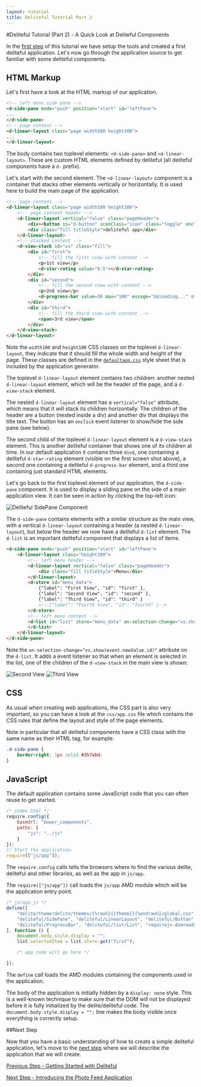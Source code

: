 ```yaml
---
layout: tutorial
title: Deliteful Tutorial Part 2
---
```

#Deliteful Tutorial (Part 2) - A Quick Look at Deliteful Components

In the [first step](Part1GettingStarted.md) of this tutorial we have setup the tools and created a first deliteful
application. Let's now go through the application source to get familiar with some deliteful components.

## HTML Markup

Let's first have a look at the HTML markup of our application.

```html
<!-- left menu side pane -->
<d-side-pane mode="push" position="start" id="leftPane">
...
</d-side-pane>
<!-- page content -->
<d-linear-layout class="page width100 height100">
...
</d-linear-layout>
```

The body contains two toplevel elements: `<d-side-pane>` and `<d-linear-layout>`. These are custom HTML elements
defined by deliteful (all deliteful components have a `d-` prefix).

Let's start with the second element. The `<d-linear-layout>` component is a container that stacks other elements
vertically or horizontally. It is used here to build the main page of the application.

```html
<!-- page content -->
<d-linear-layout class="page width100 height100">
	<!-- page content header -->
	<d-linear-layout vertical="false" class="pageHeader">
		<div><button is="d-button" iconClass="icon" class="toggle" onclick="leftPane.toggle()"></button></div>
		<div class="fill titleStyle">deliteful app</div>
	</d-linear-layout>
	<!-- stacked content -->
	<d-view-stack id="vs" class="fill">
		<div id="first">
			<!-- fill the first view with content -->
			<p>1st view</p>
			<d-star-rating value="0.5"></d-star-rating>
		</div>
		<div id="second">
			<!-- fill the second view with content -->
			<p>2nd view</p>
			<d-progress-bar value=30 max="100" essage="Uploading..." style="width: 50%"></d-progress-bar>
		</div>
		<div id="third">
			<!-- fill the third view with content -->
			<span>3rd view</span>
		</div>
	</d-view-stack>
</d-linear-layout>
```

Note the `width100` and `height100` CSS classes on the toplevel `d-linear-layout`,
they indicate that it should fill the whole width and height of the page. These classes are defined in the
[`defaultapp.css`](/delite/docs/master/defaultapp.md) style sheet that is included by the application generator.

The toplevel `d-linear-layout` element contains two children: another nested `d-linear-layout` element,
which will be the header of the page, and a `d-view-stack` element.

The nested `d-linear-layout` element has a `vertical="false"` attribute, which means that it will stack its children
horizontally. The children of the header are a button (nested inside a div) and another div that displays
the title text. The button has an `onclick` event listener to show/hide the side pane (see below).

The second child of the toplevel `d-linear-layout` element is a `d-view-stack` element. This is another deliteful
container that shows one of its children at time. In our default application it contains three `div`s,
one containing a deliteful `d-star-rating` element (visible on the first screen shot above),
a second one containing a deliteful `d-progress-bar` element, and a third one containing just standard HTML elements.

Let's go back to the first toplevel element of our application, the `d-side-pane` component. It is used to display
a sliding pane on the side of a main application view. It can be seen in action by clicking the top-left icon:

![Deliteful SidePane Component](images/sidepane.png)

The `d-side-pane` contains elements with a similar structure as the main view, with a vertical `d-linear-layout`
containing a header (a nested `d-linear-layout`), but below the header we now have a deliteful `d-list`  element. The
`d-list` is an important deliteful component that displays a list of items.

```html
<d-side-pane mode="push" position="start" id="leftPane">
	<d-linear-layout class="height100">
		<!-- left menu header -->
		<d-linear-layout vertical="false" class="pageHeader">
			<div class="fill titleStyle">Menu</div>
		</d-linear-layout>
		<d-store id="menu_data">
			{"label": "First View", "id": "first" },
			{"label": "Second View", "id": "second" },
			{"label": "Third View", "id": "third" }
			<!--{"label": "Fourth View", "id": "fourth" }-->
		</d-store>
		<!-- left menu content -->
		<d-list id="list" store="menu_data" on-selection-change="vs.show(event.newValue.id)" selectionMode="radio">
		</d-list>
	</d-linear-layout>
</d-side-pane>
```

Note the `on-selection-change="vs.show(event.newValue.id)"` attribute on the `d-list`. It adds a event listener so
that when an element is selected in the list, one of the children of the `d-view-stack` in the main view is shown:

![Second View](images/secondview.png) ![Third View](images/thirdview.png)

## CSS

As usual when creating web applications, the CSS part is also very important, so you can have a look at the
`css/app.css` file which contains the CSS rules that define the layout and style of the page elements.

Note in particular that all deliteful components have a CSS class with the same name as their HTML tag, for example:

```css
.d-side-pane {
	border-right: 1px solid #357ebd;
}
```

## JavaScript

The default application contains some JavaScript code that you can often reuse to get started.

```js
/* index.html */
require.config({
	baseUrl: "bower_components",
	paths: {
		"js": "../js"
	}
});
// Start the application.
require(["js/app"]);
```

The `require.config` calls tells the browsers where to find the various delite, deliteful and other libraries,
as well as the app in `js/app`.

The `require(["js/app"])` call loads the `js/app` AMD module which will be the application entry point.

```js
/* js/app.js */
define([
	"delite/theme!delite/themes/{%raw%}{{theme}}{%endraw%}/global.css", "deliteful/ViewStack",
	"deliteful/SidePane", "deliteful/LinearLayout", "deliteful/Button", "deliteful/StarRating",
	"deliteful/ProgressBar", "deliteful/list/List", "requirejs-domready/domReady!"
], function () {
	document.body.style.display = "";
	list.selectedItem = list.store.get("first");

	/* app code will go here */

});
```

The `define` call loads the AMD modules containing the components used in the application.

The body of the application is initially hidden by a `display: none` style. This is a well-known technique to
make sure that the DOM will not be displayed before it is fully initialized by the delite/deliteful code. The
`document.body.style.display = "";` line makes the body visible once everything is correctly setup.

##Next Step

Now that you have a basic understanding of how to create a simple deliteful application,
let's move to the [next step](Part3PhotoFeedApp.md) where we will describe the application that we will create.

[Previous Step - Getting Started with Deliteful](Part1GettingStarted.md)

[Next Step - Introducing the Photo Feed Application](Part3PhotoFeedApp.md)
